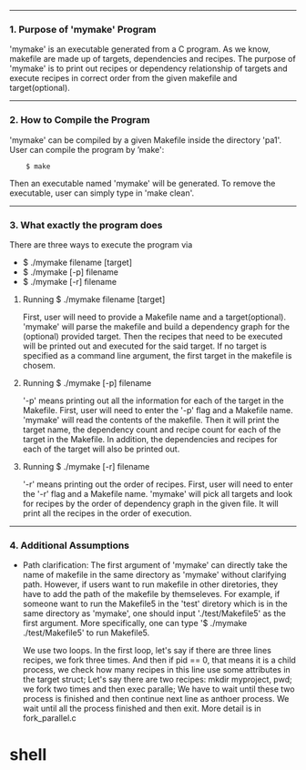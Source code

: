 
---
### 1. Purpose of 'mymake' Program ###
'mymake' is an executable generated from a C program. As we know, makefile are made up of targets, dependencies and recipes. The purpose of 'mymake' is to print out recipes or dependency relationship of targets and execute recipes in correct order from the given makefile and target(optional).

---

### 2. How to Compile the Program ###
'mymake' can be compiled by a given Makefile inside the directory 'pa1'.
User can compile the program by ’make':
```
    $ make
```
Then an executable named 'mymake' will be generated. To remove the executable, user can simply type in 'make clean'.

---

### 3. What exactly the program does ###
There are three ways to execute the program via
- $ ./mymake filename [target]
- $ ./mymake [-p] filename
- $ ./mymake [-r] filename

1. Running $ ./mymake filename [target]

    First, user will need to provide a Makefile name and a target(optional).
    'mymake' will parse the makefile and build a dependency graph for the (optional) provided target. Then the recipes that need to be executed will be printed out and executed for the said target. If no target is specified as a command line argument, the first target in the makefile is chosem.

2. Running $ ./mymake [-p] filename

    '-p' means printing out all the information for each of the target in the Makefile.
    First, user will need to enter the '-p' flag and a Makefile name.
    'mymake' will read the contents of the makefile. Then it will print the target name, the dependency count and recipe count for each of the target in the Makefile. In addition, the dependencies and recipes for each of the target will also be printed out.

3. Running $ ./mymake [-r] filename

    '-r' means printing out the order of recipes.
    First, user will need to enter the '-r' flag and a Makefile name.
    'mymake' will pick all targets and look for recipes by the order of dependency graph in the given file.
    It will print all the recipes in the order of execution.
---

### 4. Additional Assumptions ###
-   Path clarification:
    The first argument of 'mymake' can directly take the name of makefile in the same directory as 'mymake' without clarifying path. 
    However, if users want to run makefile in other diretories, they have to add the path of the makefile by themseleves.
    For example, if someone want to run the Makefile5 in the 'test' diretory which is in the same directory as 'mymake',
    one should input './test/Makefile5' as the first argument.
    More specifically, one can type '$ ./mymake ./test/Makefile5' to run Makefile5.

    We use two loops. In the first loop, let's say if there are three lines recipes, we fork three times. And then if pid == 0, that means it is a child process, we check how many recipes in this line use some attributes in the target struct; Let's say there are two recipes: mkdir myproject, pwd; we fork two times and then exec paralle; We have to wait until these two process is finished and then continue next line as anthoer process. We wait until all the process finished and then exit. More detail is in fork_parallel.c
    

# shell
